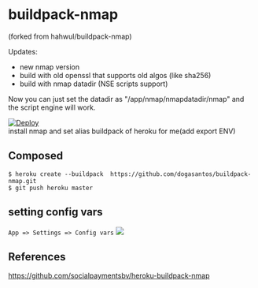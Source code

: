 # buildpack-nmap

(forked from hahwul/buildpack-nmap)

Updates:

* new nmap version
* build with old openssl that supports old algos (like sha256)
* build with nmap datadir (NSE scripts support)

Now you can just set the datadir as "/app/nmap/nmapdatadir/nmap" and the script engine will work.


<a href="https://heroku.com/deploy?template=https://github.com/dogasantos/buildpack-nmap">
  <img src="https://www.herokucdn.com/deploy/button.svg" alt="Deploy">
</a><br>
install nmap and set alias buildpack of heroku for me(add export ENV)

## Composed
```
$ heroku create --buildpack  https://github.com/dogasantos/buildpack-nmap.git
$ git push heroku master
```
## setting config vars
`App => Settings => Config vars`
<img src="https://user-images.githubusercontent.com/13212227/65061836-b5910980-d9b5-11e9-94d4-4cb5b20929a7.png">

## References
https://github.com/socialpaymentsbv/heroku-buildpack-nmap
